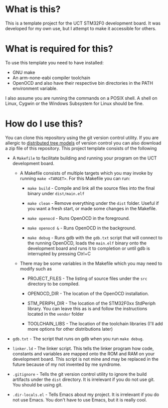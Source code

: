 What is this?
==
This is a template project for the UCT STM32F0 development board. It was
developed for my own use, but I attempt to make it accessible for others.

What is required for this?
==

To use this template you need to have installed:
- GNU make
- An arm-none-eabi compiler toolchain
- OpenOCD
and also have their respective bin directories in the PATH environment variable.

I also assume you are running the commands on a POSIX shell. A shell on Linux,
Cygwin or the Windows Subsystem for Linux should be fine.

How do I use this?
==
You can clone this repository using the git version control utility. If you are
allergic to [distributed tree models](https://xkcd.com/1597/) of version control
you can also download a zip file of this repository. This project template
consists of the following

- A `Makefile` to facilitate building and running your program on the UCT
  development board.

  - A Makefile consists of multiple targets which you may invoke by running
    `make <TARGET>`. For this Makefile you can run:

    - `make build` - Compile and link all the source files into the final binary
      under `dist/main.elf`

    - `make clean` - Remove everything under the `dist` folder. Useful if you
      want a fresh start, or made some changes in the Makefile.

    - `make openocd` - Runs OpenOCD in the foreground.

    - `make openocd &` - Runs OpenOCD in the background.

    - `make debug` - Runs gdb with the `gdb.txt` script that will connect to the
      running OpenOCD, loads the `main.elf` binary onto the development board and
      runs it to completion or until gdb is interrupted by pressing Ctrl+C

  - There may be some variables in the Makefile which you may need to modify
    such as

    - PROJECT\_FILES - The listing of source files under the `src` directory to
      be compiled.

    - OPENOCD\_DIR - The location of the OpenOCD installation.

    - STM\_PERIPH\_DIR - The location of the STM32F0xx StdPeriph library. You
      can leave this as is and follow the instructions located in the `vendor`
      folder

    - TOOLCHAIN\_LIBS - The location of the toolchain libraries (I'll add more
      options for other distributions later)

- `gdb.txt` - The script that runs on gdb when you run `make debug`.

- `linker.ld` - The linker script. This tells the linker program how code,
  constants and variables are mapped onto the ROM and RAM on your development
  board. This script is not mine and may be replaced in the future because of my
  not invented by me syndrome.

- `.gitignore` - Tells the git version control utility to ignore the build
  artifacts under the `dist` directory. It is irrelevant if you do not use
  git. You should be using git.
  
- `.dir-locals.el` - Tells Emacs about my project. It is irrelevant if you do
  not use Emacs. You don't have to use Emacs, but it is really cool.
